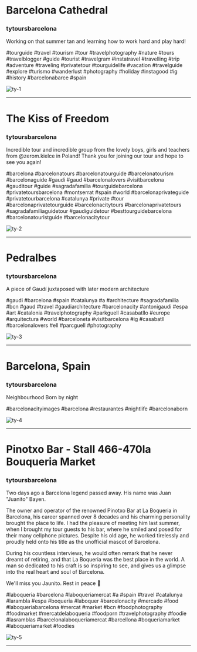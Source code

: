 # Barcelona Cathedral

### tytoursbarcelona

Working on that summer tan and learning how to work hard and play hard!

#tourguide #travel #tourism #tour #travelphotography #nature #tours #travelblogger #guide #tourist #travelgram #instatravel #travelling #trip #adventure #traveling #privatetour #tourguidelife #vacation #travelguide #explore #turismo #wanderlust #photography #holiday #instagood #ig #history #barcelonabarce #spain

![ty-1](https://github.com/pauldavidfisher/Ty-Tours-Barcelona/assets/9111095/3428b1a4-25d3-4da2-ab17-aaf2e6a6de02)

---

# The Kiss of Freedom

### tytoursbarcelona

Incredible tour and incredible group from the lovely boys, girls and teachers from @zerom.kielce in Poland! Thank you for joining our tour and hope to see you again!

#barcelona #barcelonatours #barcelonatourguide #barcelonatourism #barcelonaguide #gaudi #gaud #barcelonalovers #visitbarcelona #gauditour #guide #sagradafamilia #tourguidebarcelona #privatetoursbarcelona #montserrat #spain #world #barcelonaprivateguide #privatetourbarcelona #catalunya #private #tour #barcelonaprivatetourguide #barcelonacitytours #barcelonaprivatetours #sagradafamiliaguidetour #gaudiguidetour #besttourguidebarcelona #barcelonatouristguide #barcelonacitytour

![ty-2](https://github.com/pauldavidfisher/Ty-Tours-Barcelona/assets/9111095/a9996a63-07fa-489b-90c4-537db38cc2c4)

---

# Pedralbes

### tytoursbarcelona

A piece of Gaudí juxtaposed with later modern architecture

#gaudi #barcelona #spain #catalunya #a #architecture #sagradafamilia #bcn #gaud #travel #gaudiarchitecture #barcelonacity #antonigaudi #espa #art #catalonia #travelphotography #parkguell #casabatllo #europe #arquitectura #world #barceloneta #visitbarcelona #ig #casabatll #barcelonalovers #ell #parcguell #photography

![ty-3](https://github.com/pauldavidfisher/Ty-Tours-Barcelona/assets/9111095/e5c49f26-62cd-4a72-b11a-017183937746)

---

# Barcelona, Spain

### tytoursbarcelona

Neighbourhood Born by night

#barcelonacityimages #barcelona #restaurantes #nightlife #barcelonaborn

![ty-4](https://github.com/pauldavidfisher/Ty-Tours-Barcelona/assets/9111095/412ff13b-0ae2-4700-8eee-7359056bcd3b)

---
# Pinotxo Bar - Stall 466-470la Bouqueria Market

### tytoursbarcelona

Two days ago a Barcelona legend passed away. His name was Juan "Juanito" Bayen. 

The owner and operator of the renowned Pinotxo Bar at La Boqueria in Barcelona, his career spanned over 8 decades and his charming personality brought the place to life. I had the pleasure of meeting him last summer, when I brought my tour guests to his bar, where he smiled and posed for their many cellphone pictures. Despite his old age, he worked tirelessly and proudly held onto his title as the unofficial mascot of Barcelona. 

During his countless interviews, he would often remark that he never dreamt of retiring, and that La Boqueria was the best place in the world. A man so dedicated to his craft is so inspiring to see, and gives us a glimpse into the real heart and soul of Barcelona. 

We'll miss you Jaunito. Rest in peace 🙏

#laboqueria #barcelona #laboqueriamercat #a #spain #travel #catalunya #larambla #espa #boqueria #laboquer #barcelonacity #mercado #food #laboqueriabarcelona #mercat #market #bcn #foodphotography #foodmarket #mercatdelaboqueria #foodporn #travelphotography #foodie #lasramblas #barcelonalaboqueriamercat #barcellona #boqueriamarket #laboqueriamarket #foodies

![ty-5](https://github.com/pauldavidfisher/Ty-Tours-Barcelona/assets/9111095/677fd04e-7c0d-42c0-ace5-d817bc094527)

---






